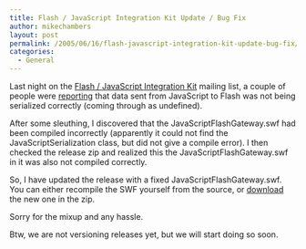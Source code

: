 ```yaml
---
title: Flash / JavaScript Integration Kit Update / Bug Fix
author: mikechambers
layout: post
permalink: /2005/06/16/flash-javascript-integration-kit-update-bug-fix/
categories:
  - General
---
```



Last night on the [Flash / JavaScript Integration Kit][1] mailing list, a couple of people were [reporting][2] that data sent from JavaScript to Flash was not being serialized correctly (coming through as undefined).  
<!--more-->

  
After some sleuthing, I discovered that the JavaScriptFlashGateway.swf had been compiled incorrectly (apparently it could not find the JavaScriptSerialization class, but did not give a compile error). I then checked the release zip and realized this the JavaScriptFlashGateway.swf in it was also not compiled correctly.

So, I have updated the release with a fixed JavaScriptFlashGateway.swf. You can either recompile the SWF yourself from the source, or [download][1] the new one in the zip.

Sorry for the mixup and any hassle.

Btw, we are not versioning releases yet, but we will start doing so soon.

 [1]: http://weblogs.macromedia.com/flashjavascript/
 [2]: http://osflash.org/pipermail/flashjs_osflash.org/2005-June/000027.html